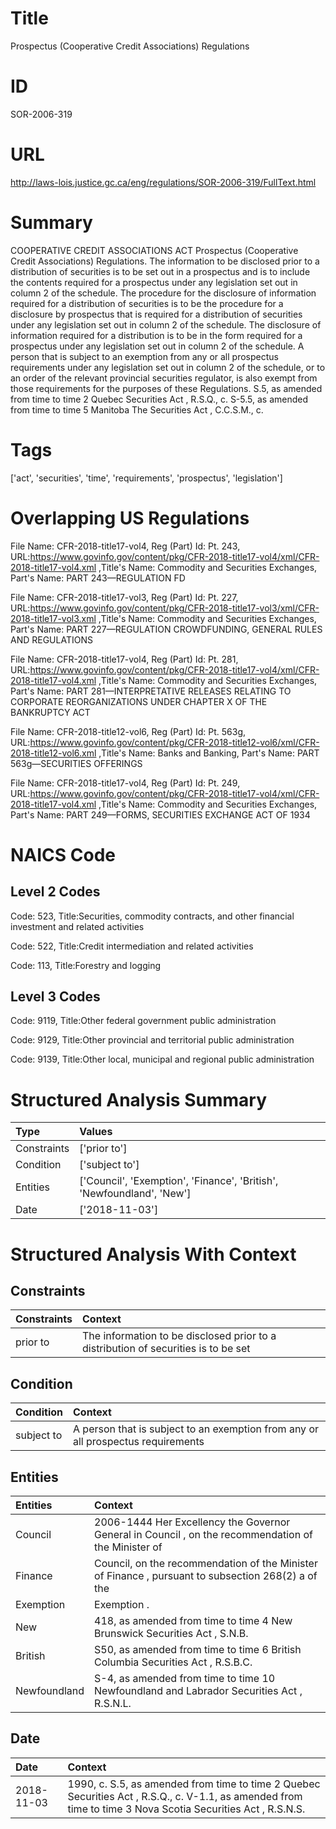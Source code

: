 # Title
Prospectus (Cooperative Credit Associations) Regulations


# ID
SOR-2006-319

# URL
http://laws-lois.justice.gc.ca/eng/regulations/SOR-2006-319/FullText.html


# Summary
COOPERATIVE CREDIT ASSOCIATIONS ACT Prospectus (Cooperative Credit Associations) Regulations.
The information to be disclosed prior to a distribution of securities is to be set out in a prospectus and is to include the contents required for a prospectus under any legislation set out in column 2 of the schedule.
The procedure for the disclosure of information required for a distribution of securities is to be the procedure for a disclosure by prospectus that is required for a distribution of securities under any legislation set out in column 2 of the schedule.
The disclosure of information required for a distribution is to be in the form required for a prospectus under any legislation set out in column 2 of the schedule.
A person that is subject to an exemption from any or all prospectus requirements under any legislation set out in column 2 of the schedule, or to an order of the relevant provincial securities regulator, is also exempt from those requirements for the purposes of these Regulations.
S.5, as amended from time to time 2 Quebec Securities Act , R.S.Q., c.
S-5.5, as amended from time to time 5 Manitoba The Securities Act , C.C.S.M., c.


# Tags
['act', 'securities', 'time', 'requirements', 'prospectus', 'legislation']


# Overlapping US Regulations
File Name: CFR-2018-title17-vol4, Reg (Part) Id: Pt. 243, URL:https://www.govinfo.gov/content/pkg/CFR-2018-title17-vol4/xml/CFR-2018-title17-vol4.xml
,Title's Name: Commodity and Securities Exchanges, Part's Name: PART 243—REGULATION FD

File Name: CFR-2018-title17-vol3, Reg (Part) Id: Pt. 227, URL:https://www.govinfo.gov/content/pkg/CFR-2018-title17-vol3/xml/CFR-2018-title17-vol3.xml
,Title's Name: Commodity and Securities Exchanges, Part's Name: PART 227—REGULATION CROWDFUNDING, GENERAL RULES AND REGULATIONS

File Name: CFR-2018-title17-vol4, Reg (Part) Id: Pt. 281, URL:https://www.govinfo.gov/content/pkg/CFR-2018-title17-vol4/xml/CFR-2018-title17-vol4.xml
,Title's Name: Commodity and Securities Exchanges, Part's Name: PART 281—INTERPRETATIVE RELEASES RELATING TO CORPORATE REORGANIZATIONS UNDER CHAPTER X OF THE BANKRUPTCY ACT

File Name: CFR-2018-title12-vol6, Reg (Part) Id: Pt. 563g, URL:https://www.govinfo.gov/content/pkg/CFR-2018-title12-vol6/xml/CFR-2018-title12-vol6.xml
,Title's Name: Banks and Banking, Part's Name: PART 563g—SECURITIES OFFERINGS

File Name: CFR-2018-title17-vol4, Reg (Part) Id: Pt. 249, URL:https://www.govinfo.gov/content/pkg/CFR-2018-title17-vol4/xml/CFR-2018-title17-vol4.xml
,Title's Name: Commodity and Securities Exchanges, Part's Name: PART 249—FORMS, SECURITIES EXCHANGE ACT OF 1934




# NAICS Code
## Level 2 Codes
Code: 523, Title:Securities, commodity contracts, and other financial investment and related activities

Code: 522, Title:Credit intermediation and related activities

Code: 113, Title:Forestry and logging




## Level 3 Codes
Code: 9119, Title:Other federal government public administration

Code: 9129, Title:Other provincial and territorial public administration

Code: 9139, Title:Other local, municipal and regional public administration







# Structured Analysis Summary
| Type        | Values                                                                |
|:------------|:----------------------------------------------------------------------|
| Constraints | ['prior to']                                                          |
| Condition   | ['subject to']                                                        |
| Entities    | ['Council', 'Exemption', 'Finance', 'British', 'Newfoundland', 'New'] |
| Date        | ['2018-11-03']                                                        |


# Structured Analysis With Context
 


## Constraints
| Constraints   | Context                                                                             |
|:--------------|:------------------------------------------------------------------------------------|
| prior to      | The information to be disclosed  prior to a distribution of securities is to be set |


## Condition
| Condition   | Context                                                                           |
|:------------|:----------------------------------------------------------------------------------|
| subject to  | A person that is  subject to an exemption from any or all prospectus requirements |


## Entities
| Entities     | Context                                                                                              |
|:-------------|:-----------------------------------------------------------------------------------------------------|
| Council      | 2006-1444 Her Excellency the Governor General in  Council , on the recommendation of the Minister of |
| Finance      | Council, on the recommendation of the Minister of Finance , pursuant to subsection 268(2) a of the   |
| Exemption    | Exemption .                                                                                          |
| New          | 418, as amended from time to time 4  New  Brunswick Securities Act , S.N.B.                          |
| British      | S50, as amended from time to time 6 British  Columbia Securities Act , R.S.B.C.                      |
| Newfoundland | S-4, as amended from time to time 10 Newfoundland  and Labrador Securities Act , R.S.N.L.            |


## Date
| Date       | Context                                                                                                                                                     |
|:-----------|:------------------------------------------------------------------------------------------------------------------------------------------------------------|
| 2018-11-03 | 1990, c. S.5, as amended from time to time 2 Quebec Securities Act , R.S.Q., c. V-1.1, as amended from time to time 3 Nova Scotia Securities Act , R.S.N.S. |


